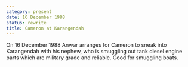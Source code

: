 ```yaml
---
category: present
date: 16 December 1988
status: rewrite
title: Cameron at Karangendah
---
```



On 16 December 1988 Anwar arranges for Cameron to sneak into Karangendah
with his nephew, who is smuggling out tank diesel engine parts which are
military grade and reliable. Good for smuggling boats.
